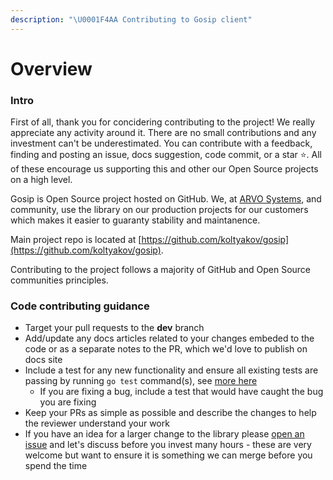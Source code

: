 ```yaml
---
description: "\U0001F4AA Contributing to Gosip client"
---
```


# Overview

### Intro

First of all, thank you for concidering contributing to the project! We really appreciate any activity around it. There are no small contributions and any investment can't be underestimated. You can contribute with a feedback, finding and posting an issue, docs suggestion, code commit, or a star ⭐️. All of these encourage us supporting this and other our Open Source projects on a high level.

Gosip is Open Source project hosted on GitHub. We, at [ARVO Systems](https://www.arvosys.com), and community, use the library on our production projects for our customers which makes it easier to guaranty stability and maintanence.

Main project repo is located at [https://github.com/koltyakov/gosip](https://github.com/koltyakov/gosip).

Contributing to the project follows a majority of GitHub and Open Source communities principles.

### Code contributing guidance

* Target your pull requests to the **dev** branch
* Add/update any docs articles related to your changes embeded to the code or as a separate notes to the PR, which we'd love to publish on docs site
* Include a test for any new functionality and ensure all existing tests are passing by running `go test` command\(s\), see [more here](testing.md)
  * If you are fixing a bug, include a test that would have caught the bug you are fixing
* Keep your PRs as simple as possible and describe the changes to help the reviewer understand your work
* If you have an idea for a larger change to the library please [open an issue](https://github.com/koltyakov/gosip/issues) and let's discuss before you invest many hours - these are very welcome but want to ensure it is something we can merge before you spend the time


